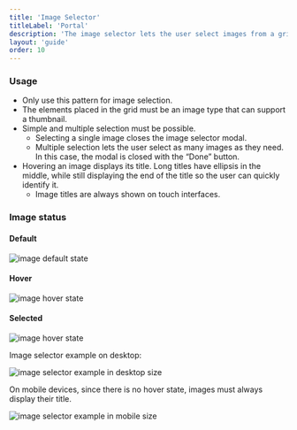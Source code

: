 ```yaml
---
title: 'Image Selector'
titleLabel: 'Portal'
description: 'The image selector lets the user select images from a grid, prioritizing over other metadata.'
layout: 'guide'
order: 10
---
```


### Usage

-   Only use this pattern for image selection.
-   The elements placed in the grid must be an image type that can support a thumbnail.
-   Simple and multiple selection must be possible.
    -   Selecting a single image closes the image selector modal.
    -   Multiple selection lets the user select as many images as they need. In this case, the modal is closed with the “Done” button.
-   Hovering an image displays its title. Long titles have ellipsis in the middle, while still displaying the end of the title so the user can quickly identify it.
    -   Image titles are always shown on touch interfaces.

### Image status

#### Default

![image default state](/images/lexicon/ImageSelectorImageDefault.jpg)

#### Hover

![image hover state](/images/lexicon/ImageSelectorImageHover.jpg)

#### Selected

![image hover state](/images/lexicon/ImageSelectorImageSelected.jpg)

Image selector example on desktop:

![image selector example in desktop size](/images/lexicon/ImageSelector.jpg)

On mobile devices, since there is no hover state, images must always display their title.

![image selector example in mobile size](/images/lexicon/ImageSelectorMobile.jpg)
